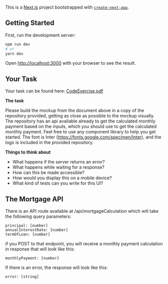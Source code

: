 This is a [Next.js](https://nextjs.org/) project bootstrapped with [`create-next-app`](https://github.com/vercel/next.js/tree/canary/packages/create-next-app).

## Getting Started

First, run the development server:

```bash
npm run dev
# or
yarn dev
```

Open [http://localhost:3000](http://localhost:3000) with your browser to see the result.

## Your Task

Your task can be found here:
[CodeExercise.pdf](https://github.com/Produce8/P8FrontendAssignment/files/7866197/CodeExercise.pdf)

**The task**

Please build the mockup from the document above in a copy of the repository provided, getting as close as possible to the mockup visually. The repository has an api available already to get the calculated monthly payment based on the inputs, which you should use to get the calculated monthly payment. Feel free to use any component library to help you get started. The font is Inter (https://fonts.google.com/specimen/Inter), and the logo is included in the provided repository.

**Things to think about**
- What happens if the server returns an error?
- What happens while waiting for a response?
- How can this be made accessible?
- How would you display this on a mobile device?
- What kind of tests can you write for this UI?

## The Mortgage API

There is an API route available at /api/mortgageCalculation which will take the following query parameters:

```
principal: [number]
annualInterestRate: [number]
termOfLoan: [number]
```

if you POST to that endpoint, you will receive a monthly payment calculation in response that will look like this:

```
monthlyPayment: [number]
```

If there is an error, the response will look like this:

```
error: [string]
```

